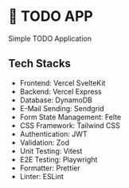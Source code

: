 # 🐷 TODO APP

Simple TODO Application

## Tech Stacks

- Frontend: Vercel SvelteKit
- Backend: Vercel Express
- Database: DynamoDB
- E-Mail Sending: Sendgrid
- Form State Management: Felte
- CSS Framework: Tailwind CSS
- Authentication: JWT
- Validation: Zod
- Unit Testing: Vitest
- E2E Testing: Playwright
- Formatter: Prettier
- Linter: ESLint
